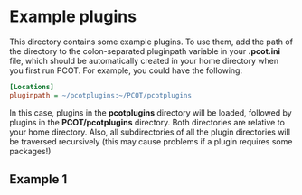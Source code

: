 # Example plugins

This directory contains some example plugins. To use them, add the path of the directory to the colon-separated 
pluginpath variable in your **.pcot.ini** file, which should be automatically created in your home directory
when you first run PCOT. For example, you could have the following:
```ini
[Locations]
pluginpath = ~/pcotplugins:~/PCOT/pcotplugins
```
In this case, plugins in the **pcotplugins** directory will be loaded, followed by plugins in the
**PCOT/pcotplugins** directory. Both directories are relative to your home directory. Also, all
subdirectories of all the plugin directories will be traversed recursively (this may cause problems
if a plugin requires some packages!)

## Example 1